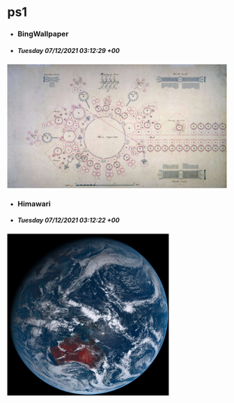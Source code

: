 # ps1

- ### BingWallpaper
- ##### Tuesday 07/12/2021 03:12:29 +00
<img src="BingWallpaper/latest.jpg" width="700" height="auto" title="👉  BingWallpaper  👈">


- ### Himawari 
- ##### Tuesday 07/12/2021 03:12:22 +00
<img src="Himawari/latest.jpg" width="auto" height="371" title="👉  Himawari  👈">






